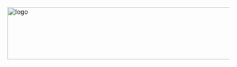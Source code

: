 <img width="535" height="120" alt="logo" src="https://github.com/user-attachments/assets/49bae173-bed2-4923-8bc4-336f9d0cdff6" />
